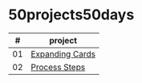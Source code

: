 # 50projects50days
| #    | project                                                                                                  |
| :---: | ------------------------------------------------------------------------------------------------------- |
| 01    | [Expanding Cards](https://github.com/TianQian-A/50projects50days/tree/master/expanding-cards)           |
| 02    | [Process Steps](https://github.com/TianQian-A/50projects50days/tree/master/process-steps)               |